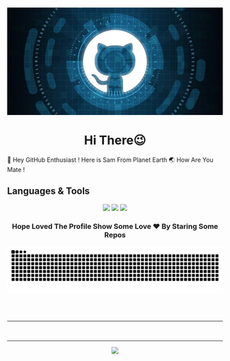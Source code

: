 ![logo](GitHubBlue.jpg)
<h1 align ="center">Hi There😉</h1>

🚀 Hey GitHub Enthusiast ! Here is Sam From Planet Earth 🌏 How Are You Mate !

## Languages & Tools
<div align="center">
    <img src="https://skillicons.dev/icons?i=react,bootstrap,html,css,vscode,github,tailwind,git,r" />
    <img src="https://skillicons.dev/icons?i=nodejs,javascript,express,mongodb,python,typescript,docker,kubernetes,graphql" />
    <img src="https://skillicons.dev/icons?i=java,aws,arch,arduino,bash,blender,cpp,gcp,ubuntu " />
    <br>
</div>

<div align="center">
  <h3> Hope Loved The Profile Show Some Love ❤️ By Staring Some Repos</h3>
   
  <img alt="snake eating my contributions" src="https://raw.githubusercontent.com/shricastic/shricastic/output/github-contribution-grid-snake.svg" />
  
  <br/><br/>
</div>
<hr>
<div id="header" align="center">
  <img src="https://komarev.com/ghpvc/?username=SammyBoii07&style=for-the-badge&color=orange" alt=""/>
</div>

<hr>
<p align="center">
     <img src="https://capsule-render.vercel.app/api?type=waving&color=gradient&height=100&section=footer"/>
</p>

